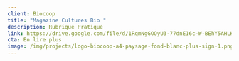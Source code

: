 ```yaml
---
client: Biocoop
title: "Magazine Cultures Bio "
description: Rubrique Pratique
link: https://drive.google.com/file/d/1RqmNgGOOyU3-77dnE16c-W-BEhY5AHLK/view?usp=sharing
cta: En lire plus
image: /img/projects/logo-biocoop-a4-paysage-fond-blanc-plus-sign-1.png
---
```

